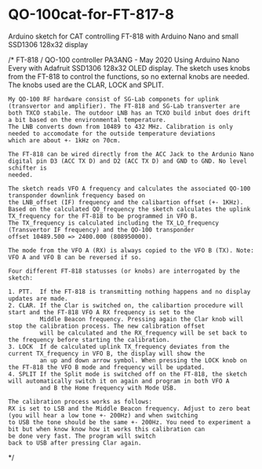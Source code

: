 # QO-100cat-for-FT-817-8
Arduino sketch for CAT controlling FT-818 with Arduino Nano and small SSD1306 128x32 display

/*
    FT-818 / QO-100 controller PA3ANG - May 2020
    Using Arduino Nano Every with Adafruit SSD1306 128x32 OLED display. The sketch uses knobs from the FT-818 to control the 
    functions, so no external knobs are needed. The knobs used are the CLAR, LOCK and SPLIT. 

    My QO-100 RF hardware consist of SG-Lab componets for uplink (transvertor and amplifier). The FT-818 and SG-Lab transverter are 
    both TXCO stabile. The outdoor LNB has an TCXO build inbut does drift a bit based on the environmental temperature. 
    The LNB converts down from 10489 to 432 MHz. Calibration is only needed to accomodate for the outside temperature deviations 
    which are about +- 1kHz on 70cm. 
    
    The FT-818 can be wired directly from the ACC Jack to the Ardunio Nano digital pin D3 (ACC TX D) and D2 (ACC TX D) and GND to GND. No level schifter is 
    needed. 

    The sketch reads VFO A frequency and calculates the associated QO-100 transponder downlink frequency based on
    the LNB_offset (IF) frequency and the calibartion offset (+- 1KHz). 
    Based on the calculated QO_frequency the sketch calculates the uplink TX_frequency for the FT-818 to be programmed in VFO B.
    The TX_frequency is calculated including the TX_LO_frequency (Transvertor IF frequency) and the QO-100 transponder 
    offset 10489.500 => 2400.000 (808950000). 

    The mode from the VFO A (RX) is always copied to the VFO B (TX). Note: VFO A and VFO B can be reversed if so.

    Four different FT-818 statusses (or knobs) are interrogated by the sketch:

    1. PTT.  If the FT-818 is transmitting nothing happens and no display updates are made.
    2. CLAR. If the Clar is switched on, the calibartion procedure will start and the FT-818 VFO A RX frequency is set to the 
             Middle Beacon frequency. Pressing again the Clar knob will stop the calibration process. The new calibration offset 
             will be calculated and the RX_frequency will be set back to the frequency before starting the calibration. 
    3. LOCK  If de calculated uplink TX_frequency deviates from the current TX_frequency in VFO B, the display will show the 
             an up and down arrow symbol. When pressing the LOCK knob on the FT-818 the VFO B mode and frequency will be updated.
    4. SPLIT If the Split mode is switched off on the FT-818, the sketch will automatically switch it on again and program in both VFO A
             and B the Home frequency with Mode USB. 

    The calibration process works as follows:
    RX is set to LSB and the Middle Beacon frequency. Adjust to zero beat (you will hear a low tone +- 200Hz) and when switching
    to USB the tone should be the same +- 200Hz. You need to experiment a bit but when know know how it works this calibration can
    be done very fast. The program will switch 
    back to USB after pressing Clar again.
*/


